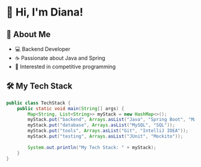 # 👋 Hi, I'm Diana!

## 🚀 About Me
- 💻 Backend Developer
- ☕ Passionate about Java and Spring
- 🎯 Interested in competitive programming

## 🛠 My Tech Stack

```java
public class TechStack {
    public static void main(String[] args) {
        Map<String, List<String>> myStack = new HashMap<>();
        myStack.put("backend", Arrays.asList("Java", "Spring Boot", "Maven", "Gradle"));
        myStack.put("database", Arrays.asList("MySQL", "SQL"));
        myStack.put("tools", Arrays.asList("Git", "IntelliJ IDEA"));
        myStack.put("testing", Arrays.asList("JUnit", "Mockito"));
        
        System.out.println("My Tech Stack: " + myStack);
    }
}
